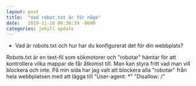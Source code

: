 ```yaml
---
layout: post
title:  "Vad robot.txt är för någe"
date:   2019-11-18 06:38:39 -0600
categories: jekyll update
---
```

* Vad är robots.txt och hur har du konfigurerat det för din webbplats?

Robots.txt är en text-fil som sökmotorer och "robotar" hämtar för att kontrollera vilka mappar de får åtkomst till. Man kan styra fritt vad man vill blockera och inte. På min sida har jag valt att blockera alla "robotar" från hela webbplatsen med att lägga till     "User-agent: *"
"Disallow: /"
